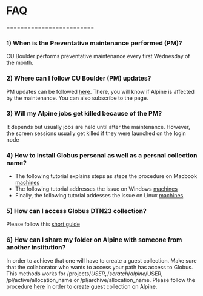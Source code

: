 # FAQ 
  =========================

### 1) When is the Preventative maintenance performed (PM)?

   CU Boulder performs preventative maintenance every first Wednesday of the month.

### 2) Where can I follow CU Boulder (PM) updates?

   PM updates can be followed [here](https://curc.statuspage.io/). There, you will know if Alpine is affected by the maintenance. 
   You can also subscribe to the page.

### 3) Will my Alpine jobs get killed because of the PM?

   It depends but usually jobs are held until after the maintenance.
   However, the screen sessions usually get killed if they were launched on the login node
   
### 4) How to install Globus personal as well as a persnal collection name?
   * The following tutorial explains steps as steps the procedure on Macbook [machines](https://docs.globus.org/how-to/globus-connect-personal-mac/)
   * The following tutorial addresses the issue on Windows [machines](https://docs.globus.org/how-to/globus-connect-personal-windows/)
   * Finally, the following tutorial addesses the issue on Linux [machines](https://docs.globus.org/how-to/globus-connect-personal-linux/)

### 5) How can I access Globus DTN23 collection?

  Please follow this [short guide](https://github.com/kf-cuanschutz/CU-Anschutz-HPC-documentation/blob/main/Workshops/globus_guide.pdf)

### 6) How can I share my folder on Alpine with someone from another institution?

   In order to achieve that one will have to create a guest collection. Make sure that the collaborator who wants to access your path has access to Globus.
   This methods works for /projects/$USER, /scratch/alpine/$USER, /pl/active/allocation_name or /pl/archive/allocation_name.
   Please follow the procedure [here](https://github.com/kf-cuanschutz/CU-Anschutz-HPC-documentation/blob/main/Globus-guest-collection-files/Presentation_Globus_guest_collection.pdf)
   in order to create guest collection on Alpine.
